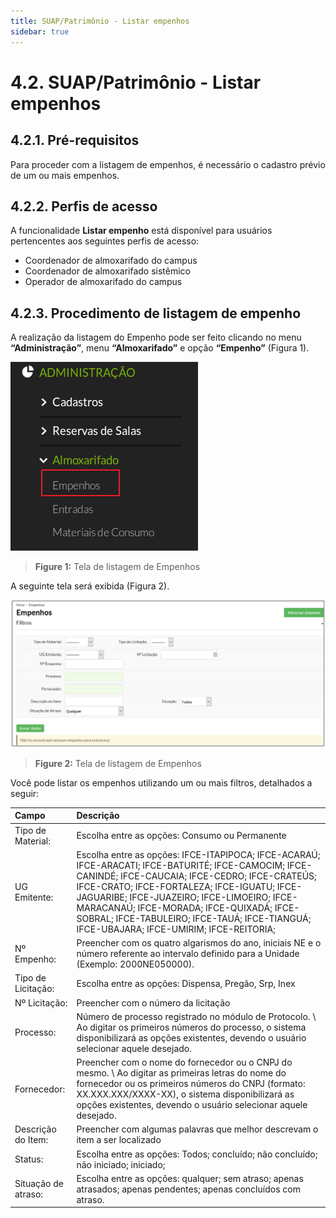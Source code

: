 ```yaml
---
title: SUAP/Patrimônio - Listar empenhos
sidebar: true
---
```


# 4.2. SUAP/Patrimônio - Listar empenhos

## 4.2.1. Pré-requisitos

Para proceder com a listagem de empenhos, é necessário o cadastro prévio de um ou mais empenhos.

## 4.2.2. Perfis de acesso

A funcionalidade **Listar empenho** está disponível para usuários pertencentes aos seguintes perfis de acesso:

  - Coordenador de almoxarifado do campus
  - Coordenador de almoxarifado sistêmico
  - Operador de almoxarifado do campus

## 4.2.3. Procedimento de listagem de empenho

A realização da listagem do Empenho pode ser feito clicando no menu **“Administração”**, menu **“Almoxarifado”** e opção **“Empenho”** (Figura 1).

![menu_cadastrar_empenho](../images/menu_cadastrar_empenho.png)
>**Figure 1:** Tela de listagem de Empenhos

A seguinte tela será exibida (Figura 2).

![listar_empenhos_1](../images/listar_empenhos_1.png)
>**Figure 2:** Tela de listagem de Empenhos

Você pode listar os empenhos utilizando um ou mais filtros, detalhados a seguir:

| Campo | Descrição |
| :-----| :---------|
| Tipo de Material: | Escolha entre as opções: Consumo ou Permanente |
| UG Emitente: | Escolha entre as opções: IFCE-ITAPIPOCA; IFCE-ACARAÚ; IFCE-ARACATI; IFCE-BATURITÉ; IFCE-CAMOCIM; IFCE-CANINDÉ; IFCE-CAUCAIA; IFCE-CEDRO; IFCE-CRATEÚS; IFCE-CRATO; IFCE-FORTALEZA; IFCE-IGUATU; IFCE-JAGUARIBE; IFCE-JUAZEIRO; IFCE-LIMOEIRO; IFCE-MARACANAÚ; IFCE-MORADA; IFCE-QUIXADÁ; IFCE-SOBRAL; IFCE-TABULEIRO; IFCE-TAUÁ; IFCE-TIANGUÁ; IFCE-UBAJARA; IFCE-UMIRIM; IFCE-REITORIA; |
| Nº Empenho: | Preencher com os quatro algarismos do ano, iniciais NE e o número referente ao intervalo definido para a Unidade (Exemplo: 2000NE050000). |
| Tipo de Licitação: | Escolha entre as opções: Dispensa, Pregão, Srp, Inex |
| Nº Licitação: | Preencher com o número da licitação |
| Processo: | Número de processo registrado no módulo de Protocolo. \\ Ao digitar os primeiros números do processo, o sistema disponibilizará as opções existentes, devendo o usuário selecionar aquele desejado. |
| Fornecedor: | Preencher com o nome do fornecedor ou o CNPJ do mesmo. \\ Ao digitar as primeiras letras do nome do fornecedor ou os primeiros números do CNPJ (formato: XX.XXX.XXX/XXXX-XX), o sistema disponibilizará as opções existentes, devendo o usuário selecionar aquele desejado. |
| Descrição do Item: | Preencher com algumas palavras que melhor descrevam o item a ser localizado |
| Status: | Escolha entre as opções: Todos; concluído; não concluído; não iniciado; iniciado;  |
| Situação de atraso: | Escolha entre as opções: qualquer; sem atraso; apenas atrasados; apenas pendentes; apenas concluídos com atraso. |




